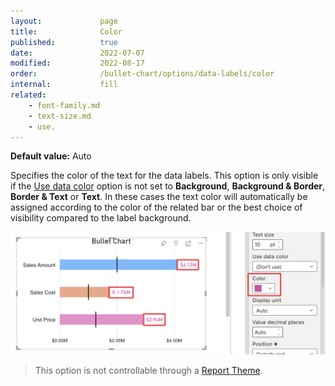 ```yaml
---
layout:             page
title:              Color
published:          true
date:               2022-07-07
modified:   	    2022-08-17
order:              /bullet-chart/options/data-labels/color
internal:           fill
related:
    - font-family.md
    - text-size.md
    - use.
---
```


**Default value:** Auto

Specifies the color of the text for the data labels. This option is only visible if the [Use data color](use-data-color.md) option is not set to **Background**, **Background & Border**, **Border & Text** or **Text**. In these cases the text color will automatically be assigned according to the color of the related bar or the best choice of visibility compared to the label background.

<img src="images/data-labels-color.png" width="700">

> This option is not controllable through a [Report Theme](../../features/themes.md).